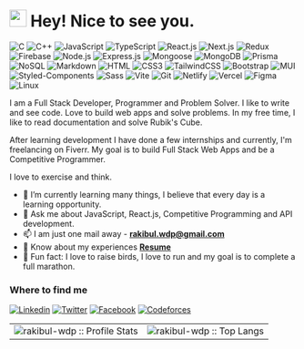 <h1><img src="https://emojis.slackmojis.com/emojis/images/1531849430/4246/blob-sunglasses.gif?1531849430" width="30"/> Hey! Nice to see you.</h1>

![C](https://img.shields.io/badge/C-00589D?style=flat-square&logo=c&logoColor=white)
![C++](https://img.shields.io/badge/C++-00589D?style=flat-square&logo=cplusplus&logoColor=white)
![JavaScript](https://img.shields.io/badge/JavaScript-F7DF1E?style=flat-square&logo=javascript&logoColor=black)
![TypeScript](https://img.shields.io/badge/TypeScript-007ACC?style=flat-square&logo=typescript&logoColor=white)
![React.js](https://img.shields.io/badge/React.js-0081CB?style=flat-square&logo=react&logoColor=61DAFB)
![Next.js](https://img.shields.io/badge/Next.js-fff?style=flat-square&logo=next.js&logoColor=black)
![Redux](https://img.shields.io/badge/Redux-764ABC?style=flat-square&logo=redux&logoColor=white)
![Firebase](https://img.shields.io/badge/Firebase-FFCB78?style=flat-square&logo=firebase&logoColor=F58310)
![Node.js](https://img.shields.io/badge/Node.js-43853D?style=flat-square&logo=node.js&logoColor=white)
![Express.js](https://img.shields.io/badge/Express.js-828282?style=flat-square&logo=express&logoColor=white)
![Mongoose](https://img.shields.io/badge/Mongoose-890000?style=flat-square&logo=mongoose&logoColor=white)
![MongoDB](https://img.shields.io/badge/MongoDB-07AC4F?style=flat-square&logo=mongodb&logoColor=white)
![Prisma](https://img.shields.io/badge/Prisma-0C344B?style=flat-square&logo=prisma&logoColor=white)
![NoSQL](https://img.shields.io/badge/NoSQL-2577C9?style=flat-square&logo=nosql&logoColor=white)
![Markdown](https://img.shields.io/badge/Markdown-000000?style=flat-square&logo=markdown&logoColor=white)
![HTML](https://img.shields.io/badge/HTML5-E34F26?style=flat-square&logo=html5&logoColor=white)
![CSS3](https://img.shields.io/badge/CSS3-1572B6?style=flat-square&logo=css3&logoColor=white)
![TailwindCSS](https://img.shields.io/badge/Tailwind_CSS-38B2AC?style=flat-square&logo=tailwind-css&logoColor=white)
![Bootstrap](https://img.shields.io/badge/Bootstrap-563D7C?style=flat-square&logo=bootstrap&logoColor=white)
![MUI](https://img.shields.io/badge/MUI-007FFF?style=flat-square&logo=mui&logoColor=white)
![Styled-Components](https://img.shields.io/badge/StyledComponents-E68E7E?style=flat-square&logo=styledcomponents&logoColor=white)
![Sass](https://img.shields.io/badge/Sass-CE679A?style=flat-square&logo=sass&logoColor=white)
![Vite](https://img.shields.io/badge/Vite-593D88?style=flat-square&logo=vite&logoColor=white)
![Git](https://img.shields.io/badge/Git-F05030?style=flat-square&logo=git&logoColor=white)
![Netlify](https://img.shields.io/badge/Netlify-00C7B7?style=flat-square&logo=netlify&logoColor=white)
![Vercel](https://img.shields.io/badge/Vercel-000000?style=flat-square&logo=vercel&logoColor=white)
![Figma](https://img.shields.io/badge/Figma-FF7262?style=flat-square&logo=figma&logoColor=white)
![Linux](https://img.shields.io/badge/Linux-F5BE04?style=flat-square&logo=linux&logoColor=black)

I am a Full Stack Developer, Programmer and Problem Solver. I like to write and see code. Love to build web apps and solve problems. In my free time, I like to read documentation and solve Rubik's Cube.

After learning development I have done a few internships and currently, I'm freelancing on Fiverr. My goal is to build Full Stack Web Apps and be a Competitive Programmer.

I love to exercise and think.

- 🌱 I’m currently learning many things, I believe that every day is a learning opportunity.
- 💬 Ask me about JavaScript, React.js, Competitive Programming and API development.
- 📫 I am just one mail away - **rakibul.wdp@gmail.com**
- 📄 Know about my experiences **[Resume](https://drive.google.com/file/d/1l-L8IO0F3ExL4EbyDMYFVZlku5840MZz/view?usp=drive_link)**
- :partying_face: Fun fact: I love to raise birds, I love to run and my goal is to complete a full marathon.

### Where to find me
[![Linkedin](https://img.shields.io/badge/LinkedIn-0077B5?style=flat-square&logo=linkedin&logoColor=white)](https://www.linkedin.com/in/rakibul-wdp/)
[![Twitter](https://img.shields.io/badge/Twitter-1DA1F2?style=flat-square&logo=twitter&logoColor=white)](https://twitter.com/rakibul_wdp)
[![Facebook](https://img.shields.io/badge/Facebook-1877F2?style=flat-square&logo=facebook&logoColor=white)](https://facebook.com/rakibu.wdp)
[![Codeforces](https://img.shields.io/badge/Codeforces-fff?style=flat-square&logo=codeforces&logoColor=B91D24)](https://codeforces.com/profile/rakibul-wdp)

<div align="center">
   <table>
     <tr>
       <td><img alt="rakibul-wdp :: Profile Stats" src="https://github-readme-stats.vercel.app/api?username=rakibul-wdp&theme=blue-green&amp;show_icons=true&amp;count_private=true&amp;hide_border=true" /></td>
       <td><img alt="rakibul-wdp :: Top Langs" src="https://github-readme-stats.vercel.app/api/top-langs/?username=rakibul-wdp&langs_count=14&theme=blue-green&layout=compact&hide=html"> </td>
     </tr>
<tr>
<!--         <td colspan="2" align="center"><img  align="center" src="https://github-readme-streak-stats.herokuapp.com?user=rakibul-wdp&theme=blue-green&hide_border=true"></td> -->
     </tr>
   </table>
</div>
